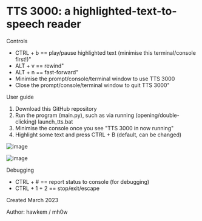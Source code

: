 # TTS 3000: a highlighted-text-to-speech reader

Controls
- CTRL + b == play/pause highlighted text (minimise this terminal/console first!)"
- ALT  + v == rewind"
- ALT  + n == fast-forward"
- Minimise the prompt/console/terminal window to use TTS 3000
- Close the prompt/console/terminal window to quit TTS 3000"

User guide
1) Download this GitHub repository
2) Run the program (main.py), such as via running (opening/double-clicking) launch_tts.bat
3) Minimise the console once you see "TTS 3000 in now running"
4) Highlight some text and press CTRL + B (default, can be changed)

![image](https://user-images.githubusercontent.com/82766547/227894990-f57f8e15-4d1b-496c-8f3e-62d175d0b4b7.png)

![image](https://user-images.githubusercontent.com/82766547/227895838-ac5070c2-da4e-4c86-a2a3-cce198d4c4b0.png)

Debugging
- CTRL + # == report status to console (for debugging)
- CTRL + 1 + 2 == stop/exit/escape

Created March 2023

Author: hawkem / mh0w
